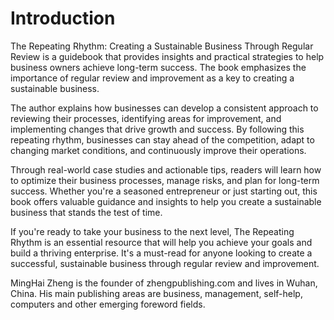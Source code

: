 # Introduction

The Repeating Rhythm: Creating a Sustainable Business Through Regular Review is a guidebook that provides insights and practical strategies to help business owners achieve long-term success. The book emphasizes the importance of regular review and improvement as a key to creating a sustainable business.

The author explains how businesses can develop a consistent approach to reviewing their processes, identifying areas for improvement, and implementing changes that drive growth and success. By following this repeating rhythm, businesses can stay ahead of the competition, adapt to changing market conditions, and continuously improve their operations.

Through real-world case studies and actionable tips, readers will learn how to optimize their business processes, manage risks, and plan for long-term success. Whether you're a seasoned entrepreneur or just starting out, this book offers valuable guidance and insights to help you create a sustainable business that stands the test of time.

If you're ready to take your business to the next level, The Repeating Rhythm is an essential resource that will help you achieve your goals and build a thriving enterprise. It's a must-read for anyone looking to create a successful, sustainable business through regular review and improvement.

MingHai Zheng is the founder of zhengpublishing.com and lives in Wuhan, China. His main publishing areas are business, management, self-help, computers and other emerging foreword fields.
